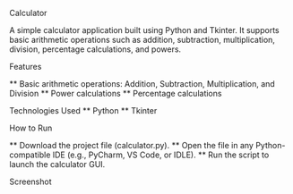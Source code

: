 Calculator

A simple calculator application built using Python and Tkinter. It supports basic arithmetic operations such as addition, subtraction, multiplication, division, percentage calculations, and powers.

Features

** Basic arithmetic operations: Addition, Subtraction, Multiplication, and Division
** Power calculations
** Percentage calculations

Technologies Used
** Python
** Tkinter

How to Run

** Download the project file (calculator.py).
** Open the file in any Python-compatible IDE (e.g., PyCharm, VS Code, or IDLE).
** Run the script to launch the calculator GUI.

Screenshot

